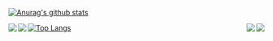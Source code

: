 [![Anurag's github stats](https://github-readme-stats.vercel.app/api?username=Weltolk&show_icons=true&theme=github_dark&include_all_commits=true)](https://github.com/Weltolk)

<a href="https://github.com/Weltolk/Tool">
  <img align="left" src="https://github-readme-stats.vercel.app/api/pin/?username=Weltolk&repo=Tool&show_owner=true&theme=github_dark" />
</a>

<a href="https://github.com/Weltolk/R3nzSkin_tool">
  <img align="right" src="https://github-readme-stats.vercel.app/api/pin/?username=Weltolk&repo=R3nzSkin_tool&show_owner=true&theme=github_dark" />
</a>

<a href="https://github.com/Weltolk/weltolk_backup_qq">
  <img align="left" src="https://github-readme-stats.vercel.app/api/pin/?username=Weltolk&repo=weltolk_backup_qq&show_owner=true&theme=github_dark" />
</a>

<a href="https://github.com/Weltolk/weltolk_sign_qq">
  <img align="right" src="https://github-readme-stats.vercel.app/api/pin/?username=Weltolk&repo=weltolk_sign_qq&show_owner=true&theme=github_dark" />
</a>

[![Top Langs](https://github-readme-stats.vercel.app/api/top-langs/?username=Weltolk&theme=github_dark&layout=compact)](https://github.com/Weltolk)

<!--
**Weltolk/Weltolk** is a ✨ _special_ ✨ repository because its `README.md` (this file) appears on your GitHub profile.

Here are some ideas to get you started:

- 🔭 I’m currently working on ...
- 🌱 I’m currently learning ...
- 👯 I’m looking to collaborate on ...
- 🤔 I’m looking for help with ...
- 💬 Ask me about ...
- 📫 How to reach me: ...
- 😄 Pronouns: ...
- ⚡ Fun fact: ...
-->
